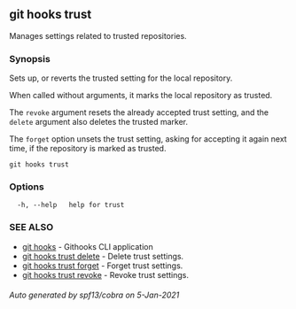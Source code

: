 ## git hooks trust

Manages settings related to trusted repositories.

### Synopsis


Sets up, or reverts the trusted setting for the local repository.

When called without arguments, it marks the local repository as trusted.

The `revoke` argument resets the already accepted trust setting,
and the `delete` argument also deletes the trusted marker.

The `forget` option unsets the trust setting, asking for accepting
it again next time, if the repository is marked as trusted.

```
git hooks trust
```

### Options

```
  -h, --help   help for trust
```

### SEE ALSO

* [git hooks](git_hooks.md)	 - Githooks CLI application
* [git hooks trust delete](git_hooks_trust_delete.md)	 - Delete trust settings.
* [git hooks trust forget](git_hooks_trust_forget.md)	 - Forget trust settings.
* [git hooks trust revoke](git_hooks_trust_revoke.md)	 - Revoke trust settings.

###### Auto generated by spf13/cobra on 5-Jan-2021
